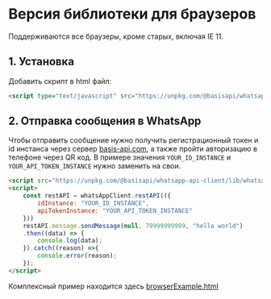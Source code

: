 # Версия библиотеки для браузеров

Поддерживаются все браузеры, кроме старых, включая IE 11. 

## 1. Установка
Добавить скрипт в html файл:
``` html
<script type="text/javascript" src="https://unpkg.com/@basisapi/whatsapp-api-client/lib/whatsapp-api-client.min.js"></script>
```
## 2. Отправка сообщения в WhatsApp
Чтобы отправить сообщение нужно получить регистрационный токен и id инстанса через сервер [basis-api.com](https://basis-api.com), а также пройти авторизацию в телефоне через QR код. В примере значения ``YOUR_ID_INSTANCE`` и ``YOUR_API_TOKEN_INSTANCE`` нужно заменить на свои.

``` html
<script src="https://unpkg.com/@basisapi/whatsapp-api-client/lib/whatsapp-api-client.min.js"></script>
<script>
    const restAPI = whatsAppClient.restAPI(({
        idInstance: "YOUR_ID_INSTANCE",
        apiTokenInstance: "YOUR_API_TOKEN_INSTANCE"
    }))
    restAPI.message.sendMessage(null, 79999999999, "hello world")
    .then((data) => {
        console.log(data);
    }).catch((reason) =>{
        console.error(reason);
    });
</script>
```
Комплексный пример находится здесь [browserExample.html](examples/browserExample.html)
